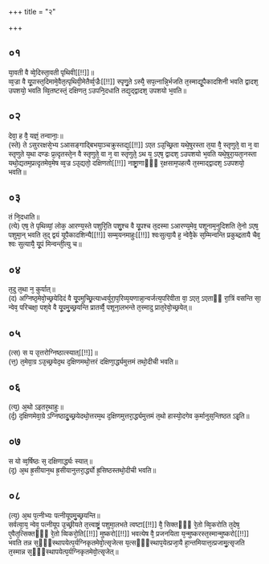 +++
title = "२"

+++
## ०१
या᳘वती वै व्वे᳘दिस्ता᳘वती पृथिवी[[!!]]॥  
व्व᳘ज्रा वै यू᳘पास्त᳘दिमामे᳘वैत᳘त्पृथिवी᳘मेतैर्व्व᳘ज्रैः[[!!]] स्पृणु᳘ते ऽस्यै᳘ सप᳘त्नान्नि᳘र्भजति त᳘स्माद्यू᳘पैकादशिनी भवति द्वादश᳘ उपशयो᳘ भवति व्वि᳘तष्टस्तं᳘ दक्षिणत᳘ ऽउपनि᳘दधाति तद्य᳘द्द्वादश᳘ उपशयो भ᳘वति॥  
## ०२
देवा᳘ ह वै᳘ यज्ञं᳘ तन्वानाः᳘॥  
(स्ते) ते ऽसुररक्षसे᳘भ्य ऽआसङ्गाद्बिभया᳘ञ्चक्रुस्तद्य᳘[[!!]] ऽएत ऽउ᳘च्छ्रिता यथे᳘षुरस्ता त᳘या वै᳘ स्तृणुते᳘ वा न᳘ वा स्तृणुते य᳘था दण्डः प्र᳘त्दृतस्ते᳘न वै स्तृणुते᳘ वा न᳘ वा स्तृणुते᳘ ऽथ य᳘ ऽएष᳘ द्वादश᳘ ऽउपशयो भ᳘वति यथे᳘षुरा᳘यता᳘नस्ता यथो᳘द्यतम᳘प्रत्दृतमेव᳘मेष व्व᳘ज्र ऽउ᳘द्यतो᳘ दक्षिणतो[[!!]] नाष्ट्रा᳘णाᳫं᳭ र᳘क्षसाम᳘पहत्यै त᳘स्माद्द्वादश᳘ ऽउपशयो᳘ भवति॥  
## ०३
तं नि᳘दधाति॥  
(त्ये) एष᳘ ते पृथिव्यां᳘ लोक᳘ आरण्य᳘स्ते पशुरि᳘ति पशु᳘श्च वै यू᳘पश्च त᳘दस्मा ऽआरण्य᳘मेव᳘ पशूनाम᳘नुदिशति ते᳘नो ऽएष᳘ पशुमा᳘न् भवति त᳘द् द्वयं यूपैकादशिन्यै[[!!]] सम्म᳘यनमाहुः[[!!]] श्वःसुत्या᳘यै ह᳘ न्वेवै᳘के स᳘म्मिन्वन्ति प्रकुब्द्रतायै चैव᳘ श्वः सुत्यायै᳘ यू᳘पं मिन्वन्ती᳘त्यु च॥  
## ०४
त᳘दु त᳘था न᳘ कुर्यात्॥  
(द) अग्निष्ठ᳘मेवो᳘च्छ्रयेदिदं वै यू᳘पमुच्छ्रि᳘त्याध्वर्युरा᳘प᳘रिव्य᳘यणान्ना᳘न्वर्जत्य᳘परिवीता वा᳘ ऽएत᳘ ऽएताᳫँ रा᳘त्रिं वसन्ति सा᳘ न्वेव᳘ परिचक्षा᳘ पश᳘वे वै यू᳘पमु᳘च्छ्रयन्ति प्रातर्व्वै᳘ पशूना᳘लभन्ते त᳘स्मादु प्रात᳘रेवो᳘च्छ्रयेत्॥  
## ०५
(त्स) स य उ᳘त्तरोग्निष्ठात्स्यात्[[!!]]॥  
(त्त᳘) त᳘मेवा᳘ग्र ऽउ᳘च्छ्रयेद᳘थ द᳘क्षिणमथो᳘त्तरं दक्षिणा᳘र्द्ध्यमुत्तमं तथो᳘दीची भवति॥  
## ०६
(त्य᳘) अ᳘थो ऽइतर᳘थाहुः॥  
(र्द᳘) द᳘क्षिणमेवा᳘ग्रे ऽग्निष्ठादु᳘च्छ्रयेदथो᳘त्तरम᳘थ द᳘क्षिणमुत्तरा᳘र्द्ध्यमुत्तमं त᳘थो हास्यो᳘दगेव क᳘र्मानुस᳘न्तिष्ठत ऽइ᳘ति॥  
## ०७
स यो व्व᳘र्षिष्ठः स᳘ दक्षिणार्द्ध्यः स्यात्॥  
(द᳘) अ᳘थ ह्र᳘सीयान᳘थ ह्र᳘सीयानुत्तरा᳘र्द्ध्यो ह्र᳘सिष्ठस्तथो᳘दीची भवति॥  
## ०८
(त्य᳘) अ᳘थ प᳘त्नीभ्यः पत्नीयूपमु᳘च्छ्रयन्ति॥  
सर्वत्वा᳘य᳘ न्वेव᳘ पत्नीयूप उ᳘च्छ्रीयते त᳘त्त्वाष्ट्रं᳘ पशुमा᳘लभते त्वष्टा[[!!]] वै᳘ सिक्तᳫँ᳭ रे᳘तो व्वि᳘करोति त᳘देष᳘ ए᳘वैत᳘त्सिक्तᳫं᳭ रे᳘तो व्विकरो᳘ति[[!!]] मुष्करो[[!!]] भवत्येष वै᳘ प्रजनयिता य᳘न्मुष्करस्त᳘स्मान्मुष्करो[[!!]] भवति तन्न स᳘ᳫं᳘स्थापयेत्प᳘र्यग्निकृतमेवो᳘त्सृजेत्स य᳘त्सᳫं᳘स्थाप᳘येत्प्रजा᳘यै हा᳘न्तमियात्त᳘त्प्रजामु᳘त्सृजति त᳘स्मान्न स᳘ᳫं᳘स्थापयेत्प᳘र्यग्निकृतमेवो᳘त्सृजेत्॥  
